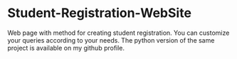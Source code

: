 # Student-Registration-WebSite
 Web page with method for creating student registration. You can customize your queries according to your needs. The python version of the same project is available on my github profile.
